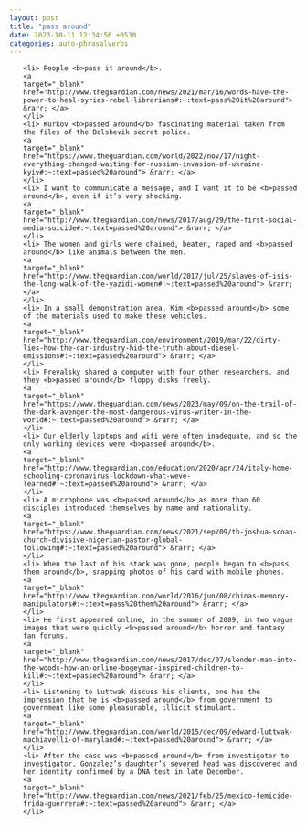 ```yaml
---
layout: post
title: "pass around"
date: 2023-10-11 12:34:56 +0530
categories: auto-phrasalverbs
---
```

<ol>

    <li> People <b>pass it around</b>.
    <a 
    target="_blank" 
    href="http://www.theguardian.com/news/2021/mar/16/words-have-the-power-to-heal-syrias-rebel-librarians#:~:text=pass%20it%20around"> &rarr; </a>
    </li>
    <li> Kurkov <b>passed around</b> fascinating material taken from the files of the Bolshevik secret police.
    <a 
    target="_blank" 
    href="https://www.theguardian.com/world/2022/nov/17/night-everything-changed-waiting-for-russian-invasion-of-ukraine-kyiv#:~:text=passed%20around"> &rarr; </a>
    </li>
    <li> I want to communicate a message, and I want it to be <b>passed around</b>, even if it’s very shocking.
    <a 
    target="_blank" 
    href="http://www.theguardian.com/news/2017/aug/29/the-first-social-media-suicide#:~:text=passed%20around"> &rarr; </a>
    </li>
    <li> The women and girls were chained, beaten, raped and <b>passed around</b> like animals between the men.
    <a 
    target="_blank" 
    href="http://www.theguardian.com/world/2017/jul/25/slaves-of-isis-the-long-walk-of-the-yazidi-women#:~:text=passed%20around"> &rarr; </a>
    </li>
    <li> In a small demonstration area, Kim <b>passed around</b> some of the materials used to make these vehicles.
    <a 
    target="_blank" 
    href="http://www.theguardian.com/environment/2019/mar/22/dirty-lies-how-the-car-industry-hid-the-truth-about-diesel-emissions#:~:text=passed%20around"> &rarr; </a>
    </li>
    <li> Prevalsky shared a computer with four other researchers, and they <b>passed around</b> floppy disks freely.
    <a 
    target="_blank" 
    href="https://www.theguardian.com/news/2023/may/09/on-the-trail-of-the-dark-avenger-the-most-dangerous-virus-writer-in-the-world#:~:text=passed%20around"> &rarr; </a>
    </li>
    <li> Our elderly laptops and wifi were often inadequate, and so the only working devices were <b>passed around</b>.
    <a 
    target="_blank" 
    href="http://www.theguardian.com/education/2020/apr/24/italy-home-schooling-coronavirus-lockdown-what-weve-learned#:~:text=passed%20around"> &rarr; </a>
    </li>
    <li> A microphone was <b>passed around</b> as more than 60 disciples introduced themselves by name and nationality.
    <a 
    target="_blank" 
    href="https://www.theguardian.com/news/2021/sep/09/tb-joshua-scoan-church-divisive-nigerian-pastor-global-following#:~:text=passed%20around"> &rarr; </a>
    </li>
    <li> When the last of his stack was gone, people began to <b>pass them around</b>, snapping photos of his card with mobile phones.
    <a 
    target="_blank" 
    href="http://www.theguardian.com/world/2016/jun/08/chinas-memory-manipulators#:~:text=pass%20them%20around"> &rarr; </a>
    </li>
    <li> He first appeared online, in the summer of 2009, in two vague images that were quickly <b>passed around</b> horror and fantasy fan forums.
    <a 
    target="_blank" 
    href="http://www.theguardian.com/news/2017/dec/07/slender-man-into-the-woods-how-an-online-bogeyman-inspired-children-to-kill#:~:text=passed%20around"> &rarr; </a>
    </li>
    <li> Listening to Luttwak discuss his clients, one has the impression that he is <b>passed around</b> from government to government like some pleasurable, illicit stimulant.
    <a 
    target="_blank" 
    href="http://www.theguardian.com/world/2015/dec/09/edward-luttwak-machiavelli-of-maryland#:~:text=passed%20around"> &rarr; </a>
    </li>
    <li> After the case was <b>passed around</b> from investigator to investigator, Gonzalez’s daughter’s severed head was discovered and her identity confirmed by a DNA test in late December.
    <a 
    target="_blank" 
    href="http://www.theguardian.com/news/2021/feb/25/mexico-femicide-frida-guerrera#:~:text=passed%20around"> &rarr; </a>
    </li>